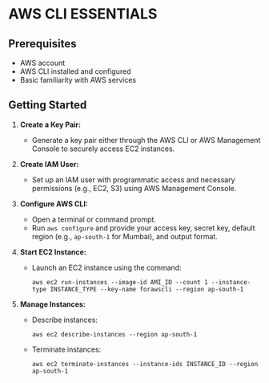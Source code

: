 # AWS CLI ESSENTIALS


## Prerequisites
- AWS account
- AWS CLI installed and configured
- Basic familiarity with AWS services

## Getting Started
1. **Create a Key Pair:**
   - Generate a key pair either through the AWS CLI or AWS Management Console to securely access EC2 instances.

2. **Create IAM User:**
   - Set up an IAM user with programmatic access and necessary permissions (e.g., EC2, S3) using AWS Management Console.

3. **Configure AWS CLI:**
   - Open a terminal or command prompt.
   - Run `aws configure` and provide your access key, secret key, default region (e.g., `ap-south-1` for Mumbai), and output format.

4. **Start EC2 Instance:**
   - Launch an EC2 instance using the command:
     ```
     aws ec2 run-instances --image-id AMI_ID --count 1 --instance-type INSTANCE_TYPE --key-name forawscli --region ap-south-1
     ```

5. **Manage Instances:**
   - Describe instances:
     ```
     aws ec2 describe-instances --region ap-south-1
     ```
   - Terminate instances:
     ```
     aws ec2 terminate-instances --instance-ids INSTANCE_ID --region ap-south-1
     ```


     ```


